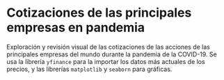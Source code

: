 # Cotizaciones de las principales empresas en pandemia
Exploración y revisión visual de las cotizaciones de las acciones de las principales empresas del mundo durante la pandemia de la COVID-19. Se usa la librería `yfinance` para la importar los datos más actuales de los precios, y las librerías `matplotlib` y `seaborn` para gráficas.
